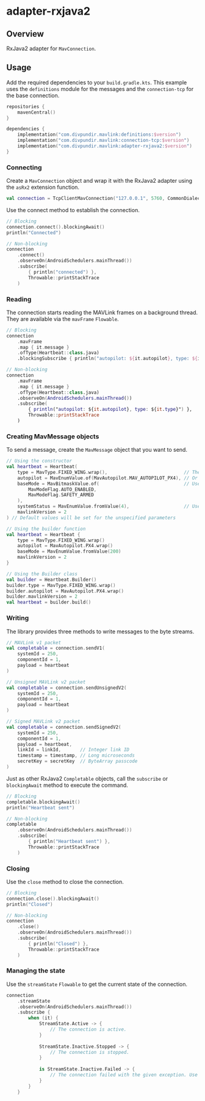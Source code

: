 # adapter-rxjava2

## Overview

RxJava2 adapter for `MavConnection`.

## Usage

Add the required dependencies to your `build.gradle.kts`. This example uses the `definitions` module for the messages
and the `connection-tcp` for the base connection.

```kotlin
repositories {
    mavenCentral()
}

dependencies {
    implementation("com.divpundir.mavlink:definitions:$version")
    implementation("com.divpundir.mavlink:connection-tcp:$version")
    implementation("com.divpundir.mavlink:adapter-rxjava2:$version")
}
```

### Connecting

Create a `MavConnection` object and wrap it with the RxJava2 adapter using the `asRx2` extension function.

```kotlin
val connection = TcpClientMavConnection("127.0.0.1", 5760, CommonDialect).asRx2()
```

Use the connect method to establish the connection.

```kotlin
// Blocking
connection.connect().blockingAwait()
println("Connected")

// Non-blocking
connection
    .connect()
    .observeOn(AndroidSchedulers.mainThread())
    .subscribe(
        { println("connected") },
        Throwable::printStackTrace
    )
```

### Reading

The connection starts reading the MAVLink frames on a background thread. They are available via the  `mavFrame`
`Flowable`.

```kotlin
// Blocking
connection
    .mavFrame
    .map { it.message }
    .ofType(Heartbeat::class.java)
    .blockingSubscribe { println("autopilot: ${it.autopilot}, type: ${it.type}") }

// Non-blocking
connection
    .mavFrame
    .map { it.message }
    .ofType(Heartbeat::class.java)
    .observeOn(AndroidSchedulers.mainThread())
    .subscribe(
        { println("autopilot: ${it.autopilot}, type: ${it.type}") },
        Throwable::printStackTrace
    )
```

### Creating MavMessage objects

To send a message, create the `MavMessage` object that you want to send.

```kotlin
// Using the constructor
val heartbeat = Heartbeat(
    type = MavType.FIXED_WING.wrap(),                            // The wrap() extension function wraps a MavEnum in a MavEnumValue
    autopilot = MavEnumValue.of(MavAutopilot.MAV_AUTOPILOT_PX4), // Or use the MavEnumValue.of() function
    baseMode = MavBitmaskValue.of(                               // Use the MavBitmaskValue.of() to create a bitmask
        MavModeFlag.AUTO_ENABLED,
        MavModeFlag.SAFETY_ARMED
    ),
    systemStatus = MavEnumValue.fromValue(4),                    // Use the MavEnumValue.fromValue() to specify your own value that is not in the enum
    mavlinkVersion = 2
) // Default values will be set for the unspecified parameters

// Using the builder function
val heartbeat = Heartbeat {
    type = MavType.FIXED_WING.wrap()
    autopilot = MavAutopilot.PX4.wrap()
    baseMode = MavEnumValue.fromValue(200)
    mavlinkVersion = 2
}

// Using the Builder class
val builder = Heartbeat.Builder()
builder.type = MavType.FIXED_WING.wrap()
builder.autopilot = MavAutopilot.PX4.wrap()
builder.mavlinkVersion = 2
val heartbeat = builder.build()
```

### Writing

The library provides three methods to write messages to the byte streams.

```kotlin
// MAVLink v1 packet
val completable = connection.sendV1(
    systemId = 250,
    componentId = 1,
    payload = heartbeat
)

// Unsigned MAVLink v2 packet
val completable = connection.sendUnsignedV2(
    systemId = 250,
    componentId = 1,
    payload = heartbeat
)

// Signed MAVLink v2 packet
val completable = connection.sendSignedV2(
    systemId = 250,
    componentId = 1,
    payload = heartbeat,
    linkId = linkId,       // Integer link ID
    timestamp = timestamp, // Long microseconds
    secretKey = secretKey  // ByteArray passcode
)
```

Just as other RxJava2 `Completable` objects, call the `subscribe` or `blockingAwait` method to execute the command.

```kotlin
// Blocking
completable.blockingAwait()
println("Heartbeat sent")

// Non-blocking
completable
    .observeOn(AndroidSchedulers.mainThread())
    .subscribe(
        { println("Heartbeat sent") },
        Throwable::printStackTrace
    )
```

### Closing

Use the `close` method to close the connection.

```kotlin
// Blocking
connection.close().blockingAwait()
println("Closed")

// Non-blocking
connection
    .close()
    .observeOn(AndroidSchedulers.mainThread())
    .subscribe(
        { println("Closed") },
        Throwable::printStackTrace
    )
```

### Managing the state

Use the `streamState` `Flowable` to get the current state of the connection.

```kotlin
connection
    .streamState
    .observeOn(AndroidSchedulers.mainThread())
    .subscribe {
        when (it) {
            StreamState.Active -> {
                // The connection is active.
            }
            
            StreamState.Inactive.Stopped -> {
                // The connection is stopped.
            }
            
            is StreamState.Inactive.Failed -> {
                // The connection failed with the given exception. Use this block to reconnect.
            }
        }
    }
```
